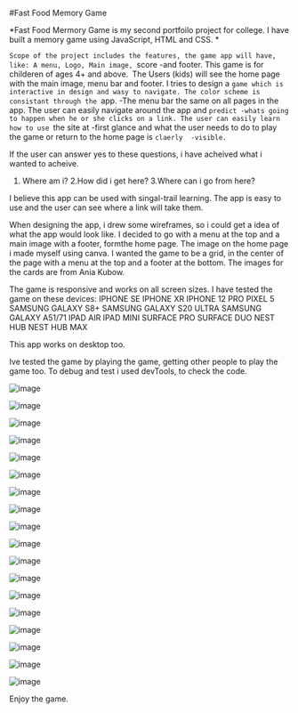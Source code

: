 #Fast Food Memory Game



*Fast Food Mermory Game is my second portfoilo project for college. I have built a memory game using JavaScript, HTML and CSS. *

```Scope of the project includes the features, the game app will have, like: A menu, Logo, Main image, ```score -and footer. This game is for childeren of ages 4+ and above.```
```The Users (kids) will see the home page with the main image, menu bar and footer. I tries to design a ```game which is interactive in design and wasy to navigate. The color scheme is consistant through the ```app. -The menu bar the same on all pages in the app. The user can easily navigate around the app and ```predict -whats going to happen when he or she clicks on a link. The user can easily learn how to use ```the site at -first glance and what the user needs to do to play the game or return to the home page is ```claerly  -visible. ```

If the user can answer yes to these questions, i have acheived what i wanted to acheive. 
1. Where am i?
2.How did i get here?
3.Where can i go from here?

I believe this app can be used with singal-trail learning. The app is easy to use and the user can see where a link will take them. 

When designing the app, i drew some wireframes, so i could get a idea of what the app would look like. 
I decided to go with a menu at the top and a main image with a footer, formthe home page. The image on the home page i made myself using canva. I wanted the game to be a grid, in the center of the page with a menu at the top and a footer at the bottom. The images for the cards are from Ania Kubow. 

The game is responsive and works on all screen sizes. I have tested the game on these devices:
IPHONE SE
IPHONE XR
IPHONE 12 PRO
PIXEL 5
SAMSUNG GALAXY S8+
SAMSUNG GALAXY S20 ULTRA
SAMSUNG GALAXY A51/71
IPAD AIR
IPAD MINI
SURFACE PRO
SURFACE DUO
NEST HUB
NEST HUB MAX

This app works on desktop too.

Ive tested the game by playing the game, getting other people to play the game too. 
To debug and test i used devTools, to check the code. 

![image](https://github.com/struk49/fastfoodmemorygame/assets/115653854/1f9e813a-bc69-4921-8f4c-4b23e0540e97)


![image](https://github.com/struk49/fastfoodmemorygame/assets/115653854/9995d471-0452-4e06-888b-4e9f58c4a555)

![image](https://github.com/struk49/fastfoodmemorygame/assets/115653854/98e23155-92a1-420f-9843-8e790951a797)

![image](https://github.com/struk49/fastfoodmemorygame/assets/115653854/1daf0449-b302-4f99-9152-748b962998fb)

![image](https://github.com/struk49/fastfoodmemorygame/assets/115653854/773e9a6d-bf7f-4227-903d-317b9a5962d7)

![image](https://github.com/struk49/fastfoodmemorygame/assets/115653854/40d78fd4-6856-4a4d-9c02-a80ab404fc30)

![image](https://github.com/struk49/fastfoodmemorygame/assets/115653854/df7dd5b5-74f6-42e1-984b-33f576dacfd4)

![image](https://github.com/struk49/fastfoodmemorygame/assets/115653854/86234ae1-1926-47bf-8cea-284efe4f0e93)

![image](https://github.com/struk49/fastfoodmemorygame/assets/115653854/72f3b79c-6b6b-454c-9618-b026b01260a4)


![image](https://github.com/struk49/fastfoodmemorygame/assets/115653854/6e8523fc-545b-4fb0-8cc1-cf6a46938ba9)

![image](https://github.com/struk49/fastfoodmemorygame/assets/115653854/d948dcaf-7c83-4d53-9cb9-987f238f5848)

![image](https://github.com/struk49/fastfoodmemorygame/assets/115653854/aa838358-6f23-4984-8dec-41d4e0ab4425)

![image](https://github.com/struk49/fastfoodmemorygame/assets/115653854/c170364b-e71a-42e1-be1d-03e934b7097c)

![image](https://github.com/struk49/fastfoodmemorygame/assets/115653854/567195b8-f715-46ce-a7d9-38d38c23429b)

![image](https://github.com/struk49/fastfoodmemorygame/assets/115653854/c0d6398c-c380-4506-8811-788197717b53)

![image](https://github.com/struk49/fastfoodmemorygame/assets/115653854/fd9decfd-0c57-4efe-815c-25bb3d2e5598)

![image](https://github.com/struk49/fastfoodmemorygame/assets/115653854/3b4203cf-4453-4fd6-870a-07d60af41524)

![image](https://github.com/struk49/fastfoodmemorygame/assets/115653854/57e4d434-b927-4a09-8db0-feb7340833f5)






Enjoy the game.
